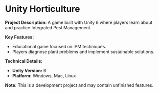 # Unity Horticulture

**Project Description:** A game built with Unity 6 where players learn about and practice Integrated Pest Management.

**Key Features:**

*   Educational game focused on IPM techniques.
*   Players diagnose plant problems and implement sustainable solutions.

**Technical Details:**

*   **Unity Version:** 6
*   **Platform:** Windows, Mac, Linux

**Note:** This is a development project and may contain unfinished features.

